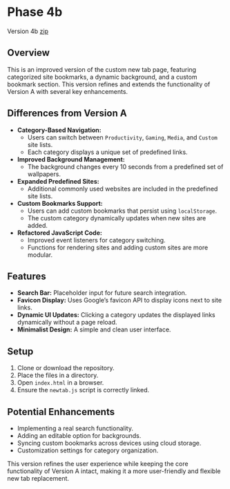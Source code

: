 # Phase 4b
Version 4b [zip](https://mattwydra.github.io/newtab-background/v4/v4b/ext4b.zip)

## Overview
This is an improved version of the custom new tab page, featuring categorized site bookmarks, a dynamic background, and a custom bookmark section. This version refines and extends the functionality of Version A with several key enhancements.

## Differences from Version A
- **Category-Based Navigation:**
  - Users can switch between `Productivity`, `Gaming`, `Media`, and `Custom` site lists.
  - Each category displays a unique set of predefined links.
- **Improved Background Management:**
  - The background changes every 10 seconds from a predefined set of wallpapers.
- **Expanded Predefined Sites:**
  - Additional commonly used websites are included in the predefined site lists.
- **Custom Bookmarks Support:**
  - Users can add custom bookmarks that persist using `localStorage`.
  - The custom category dynamically updates when new sites are added.
- **Refactored JavaScript Code:**
  - Improved event listeners for category switching.
  - Functions for rendering sites and adding custom sites are more modular.

## Features
- **Search Bar:** Placeholder input for future search integration.
- **Favicon Display:** Uses Google’s favicon API to display icons next to site links.
- **Dynamic UI Updates:** Clicking a category updates the displayed links dynamically without a page reload.
- **Minimalist Design:** A simple and clean user interface.

## Setup
1. Clone or download the repository.
2. Place the files in a directory.
3. Open `index.html` in a browser.
4. Ensure the `newtab.js` script is correctly linked.

## Potential Enhancements
- Implementing a real search functionality.
- Adding an editable option for backgrounds.
- Syncing custom bookmarks across devices using cloud storage.
- Customization settings for category organization.

This version refines the user experience while keeping the core functionality of Version A intact, making it a more user-friendly and flexible new tab replacement.

